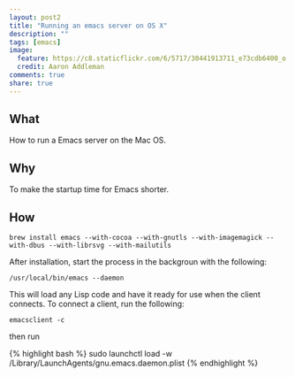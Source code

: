 ```yaml
---
layout: post2
title: "Running an emacs server on OS X"
description: ""
tags: [emacs]
image:
  feature: https://c8.staticflickr.com/6/5717/30441913711_e73cdb6400_o.jpg
  credit: Aaron Addleman
comments: true
share: true
---
```


## What

How to run a Emacs server on the Mac OS.

## Why

To make the startup time for Emacs shorter.

## How

```
brew install emacs --with-cocoa --with-gnutls --with-imagemagick --with-dbus --with-librsvg --with-mailutils
```

After installation, start the process in the backgroun with the following:

```
/usr/local/bin/emacs --daemon
```

This will load any Lisp code and have it ready for use when the client connects. To connect a client, run the following:

```
emacsclient -c
```

then run

{% highlight bash %}
    sudo launchctl load -w /Library/LaunchAgents/gnu.emacs.daemon.plist
{% endhighlight %}

